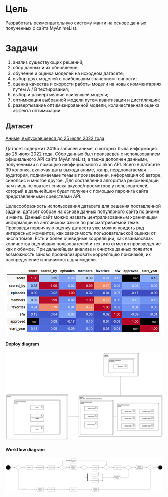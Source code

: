 # Цель
Разработать рекмендательную систему манги на основе данных полученных с сайта MyAnimeList.

# Задачи

1. анализ существующих решений;
2. сбор данных и их обновление;
3. обучение и оценка моделей на исходном датасете;
4. выбор двух моделей с наибольшим значением точности;
5. оценка качества и скорости работы модели на новых комментариях путем A / B тестирования;
6. выбор и развертывание наилучшей модели;
7. оптимизация выбранной модели путем квантизации и дистилляции;
8. развертывание оптимизированной модели, количественная оценка эффекта оптимизации.

## Датасет

[Аниме, выпускавшееся до 25 июля 2022 года](https://www.kaggle.com/datasets/andreuvallhernndez/myanimelist)

Датасет содержит 24165 записей аниме, о которых была информация до 25 июля 2022 года.  Сбор данных был произведён с
использованием официального API сайта MyAnimeList, а также дополнен данными, полученными с помощью неофициального
Jinkan API. Всего в датасете 39 колонка, включая даты выхода аниме, жанр, пердполагаемая аудитория, поднимаемые темы в произведении,
информация об авторе, синопсис и многое другое. Для составления алгоритма рекомендаций нам лишь не хватает списка вкусов/просмотров у пользователей,
который в дальнейшем будет получен с помощью парсинга сайта представленными средствами API.

Целесообразность использования датасета для решения поставленной задачи: датасет собран на основе данных популярного сайта по аниме и манге.
Данный сайт можно назвать централизованным хранилищем информации на английском языке по рассматриваемой теме.
Произведя первичную оценку датасета уже можно увидеть ряд интересных моментов, как зависимость пользовательской оценки от числа томов.
Есть и более очевидные корреляции, как взаимосвязь количества оценивших пользователей и тех, кто отметил произведение как любимое.
При дальнейшем анализе и очистке данных появится возможность заново проанализировать корреляцию признаков, их распределение и значимость для модели.

![Корреляция числовых признаков](images/correlation.png)


#### Deploy diagram

![Диаграмма развертывания](images/deploy_diagram.png)

#### Workflow diagram

![Диаграмма бизнес процесса](images/activity_diagram.png)